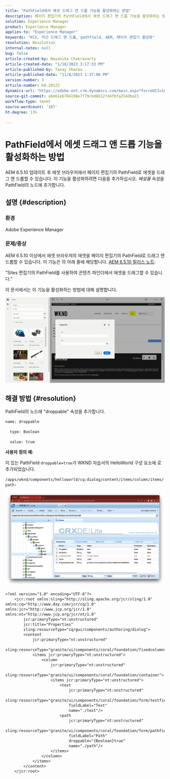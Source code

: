 ```yaml
---
title: "PathField에서 에셋 드래그 앤 드롭 기능을 활성화하는 방법"
description: 페이지 편집기의 PathField에서 에셋 드래그 앤 드롭 기능을 활성화하는 방법에 대해 알아봅니다.
solution: Experience Manager
product: Experience Manager
applies-to: "Experience Manager"
keywords: "KCS, 자산 드래그 앤 드롭, pathfield, AEM, 페이지 편집기 활성화"
resolution: Resolution
internal-notes: null
bug: false
article-created-by: Nayanika Chakravarty
article-created-date: "1/18/2023 3:17:33 PM"
article-published-by: Tanay Sharma .
article-published-date: "11/8/2023 1:37:08 PM"
version-number: 3
article-number: KA-20122
dynamics-url: "https://adobe-ent.crm.dynamics.com/main.aspx?forceUCI=1&pagetype=entityrecord&etn=knowledgearticle&id=ac3fab38-4397-ed11-aad1-6045bd006b4b"
source-git-commit: a6e61eb704190e7f79cbd6b12fd4fbfa254dba21
workflow-type: tm+mt
source-wordcount: '167'
ht-degree: 13%

---
```


# PathField에서 에셋 드래그 앤 드롭 기능을 활성화하는 방법


AEM 6.5.10 업데이트 후 에셋 브라우저에서 페이지 편집기의 PathField로 에셋을 드래그 앤 드롭할 수 있습니다. 이 기능을 활성화하려면 다음을 추가하십시오. *배설물* 속성을 PathField의 노드에 추가합니다.

## 설명 {#description}


### 환경

Adobe Experience Manager

### 문제/증상

AEM 6.5.10 이상에서 에셋 브라우저의 에셋을 페이지 편집기의 PathField로 드래그 앤 드롭할 수 있습니다. 이 기능은 의 아래 줄에 해당합니다. [AEM 6.5.10 릴리스 노트](https://experienceleague.adobe.com/docs/experience-manager-65/release-notes/service-pack/6.5.10.html):

&quot;Sites 편집기의 PathField를 사용하여 콘텐츠 파인더에서 에셋을 드래그할 수 있습니다.&quot;

이 문서에서는 이 기능을 활성화하는 방법에 대해 설명합니다.

![](assets/___b33fab38-4397-ed11-aad1-6045bd006b4b___.gif)


## 해결 방법 {#resolution}


PathField의 노드에 &quot;droppable&quot; 속성을 추가합니다.


```
name: droppable

  type: Boolean

  value: true
```


<b>사용자 정의 예:</b>

이 있는 PathField `droppable=true`가 WKND 자습서의 HelloWorld 구성 요소에 로 추가되었습니다.

`/apps/wknd/components/helloworld/cq:dialog/content/items/column/items/path:`

![](assets/6106400f-2b07-ed11-82e4-00224808e483.png)


```
<?xml version="1.0" encoding="UTF-8"?>
    <jcr:root xmlns:sling="http://sling.apache.org/jcr/sling/1.0" xmlns:cq="http://www.day.com/jcr/cq/1.0" xmlns:jcr="http://www.jcp.org/jcr/1.0" xmlns:nt="http://www.jcp.org/jcr/nt/1.0"
        jcr:primaryType="nt:unstructured"
        jcr:title="Properties"
        sling:resourceType="cq/gui/components/authoring/dialog">
        <content
            jcr:primaryType="nt:unstructured"
            sling:resourceType="granite/ui/components/coral/foundation/fixedcolumns">
            <items jcr:primaryType="nt:unstructured">
                <column
                    jcr:primaryType="nt:unstructured"
                    sling:resourceType="granite/ui/components/coral/foundation/container">
                    <items jcr:primaryType="nt:unstructured">
                        <text
                            jcr:primaryType="nt:unstructured"
                            sling:resourceType="granite/ui/components/coral/foundation/form/textfield"
                            fieldLabel="Text"
                            name="./text"/>
                        <path
                            jcr:primaryType="nt:unstructured"
                            sling:resourceType="granite/ui/components/coral/foundation/form/pathfield"
                            fieldLabel="Path"
                            droppable="{Boolean}true"
                            name="./path"/>
                    </items>
                </column>
            </items>
        </content>
    </jcr:root>
```

